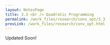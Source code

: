 ```yaml
---
layout: NotesPage
title: 3.3 <br /> Quadratic Programming
permalink: /work_files/research/conv_opt/3_3
prevLink: /work_files/research/conv_opt.html
---
```





Updated Soon!